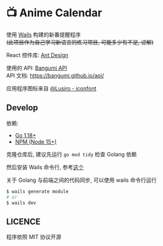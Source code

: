 # 📺 Anime Calendar

使用 [Wails](https://github.com/wailsapp/wails) 构建的新番提醒程序  
~~(此项目作为自己学习新语言的练习项目, 可能多少有不足, 谅解)~~

React 控件库: [Ant Design](https://ant.design/)

使用的 API: [Bangumi API](https://github.com/bangumi/api)  
API 文档: <https://bangumi.github.io/api/>

应用程序图标来自 [@Lusiro - iconfont](https://www.iconfont.cn/user/detail?uid=46101&nid=f13abJwF2nW9)

## Develop

依赖:

* [Go 1.18+](https://golang.org)
* [NPM (Node 15+)](https://nodejs.org)

克隆仓库后, 建议先运行 `go mod tidy` 检查 Golang 依赖

然后安装 Wails 命令行, 参考[这个](https://wails.io/zh-Hans/docs/gettingstarted/installation/)

关于 Golang 与前端之间的代码同步, 可以使用 wails 命令行运行

```bash
$ wails generate module
# or
$ wails dev
```

## LICENCE

程序依照 MIT 协议开源
